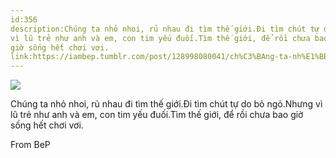 ```yaml
---
id:356
description:Chúng ta nhỏ nhoi, rủ nhau đi tìm thế giới.Đi tìm chút tự do bỏ ngỏ.Nhưng
vì lũ trẻ như anh và em, con tim yếu đuối.Tìm thế giới, để rồi chưa bao
giờ sống hết chơi vơi.
link:https://iambep.tumblr.com/post/128998080041/ch%C3%BAng-ta-nh%E1%BB%8F-nhoi-r%E1%BB%A7-nhau-%C4%91i-t%C3%ACm-th%E1%BA%BF-gi%E1%BB%9Bi-%C4%91i-t%C3%ACm
---
```


![](https://64.media.tumblr.com/3d36f6f52fb756d80e63b74ab10ab9fb/tumblr_numfuufDeR1u3a9rjo1_540.jpg)

Chúng ta nhỏ nhoi, rủ nhau đi tìm thế giới.Đi tìm chút tự do bỏ ngỏ.Nhưng
vì lũ trẻ như anh và em, con tim yếu đuối.Tìm thế giới, để rồi chưa bao
giờ sống hết chơi vơi.

From BeP